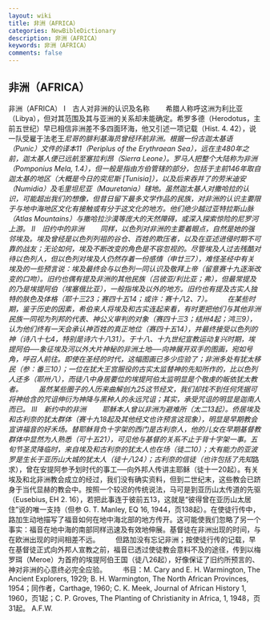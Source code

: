 ```yaml
---
layout: wiki
title: 非洲（AFRICA）
categories: NewBibleDictionary
description: 非洲（AFRICA）
keywords: 非洲（AFRICA）
comments: false
---
```


## 非洲（AFRICA）



非洲（AFRICA）
Ⅰ　古人对非洲的认识及名称
　　希腊人称呼这洲为利比亚（Libya），但对其范围及其与亚洲的关系却未能确定。希罗多德（Herodotus，主前五世纪）早已相信非洲差不多四面环海，他又引述一项记载（Hist. 4. 42），说一队受雇于法老王*尼哥的腓利基海员曾经环航非洲。根据一份古迦太基语（Punic）文件的译本11（Periplus of the Erythraean
Sea），远在主480年之前，迦太基人便已远航至塞拉利昂（Sierra Leone）。罗马人把整个大陆称为非洲（Pomponius Mela, 1.4），但一般是指由方伯管辖的部分，包括于主前146年取自迦太基的地区（大概是今日的突尼斯 [Tunisia]），以及后来吞并了的劳米迪安（Numidia）及毛里坦尼亚（Mauretania）辖地。虽然迦太基人对撒哈拉的认识，可能超出我们的想像，但昔日留下最多文学作品的民族，对非洲的认识主要限于与地中海地区文化有接触或有分于这文化的地方。他们绝少越过亚特拉斯山脉（Atlas Mountains）与撒哈拉沙漠等庞大的天然障碍，或深入探索惊险的尼罗河上游。
Ⅱ　旧约中的非洲
　　同样，以色列对非洲的主要着眼点，自然是她的强邻埃及。埃及曾经是以色列列祖的谷仓、百姓的欺压者，以及在亚述进侵时期不可靠的战友；无论如何，埃及不断改变的角色是不容忽视的。尽管埃及人过去残酷对待以色列人，但以色列对埃及人仍然存着一份感情（申廿三7），难怪圣经中有关埃及的一些预言说：埃及最终会与以色列一同认识及敬拜上帝（留意赛十九逐渐改变的口吻）。旧约也偶有提及非洲的其他民族（*吕彼亚/利比亚；*弗），但最常提及的乃是*埃提阿伯（埃塞俄比亚），一般指埃及以外的地方。旧约也有提及古实人独特的肤色及体格（耶十三23；赛四十五14；或许：赛十八2、7）。
　　在某些时期，鉴于历史的因素，希伯来人将埃及和古实连起来看，有时更把他们与其他非洲民族一同视为列邦的代表、神公义审判的对象（赛四十三3；结卅4起；鸿三9），认为他们终有一天会承认神百姓的真正地位（赛四十五14），并最终接受以色列的神（诗八十七4，特别是诗六十八31）。于十八、十九世纪宣教运动复兴时期，埃提阿伯──象征埃及河以外大片神秘的非洲土地──向神展开双手的图画，宛如号角，呼召人前往。即使在圣经的时代，这幅图画已多少应验了；非洲多处有犹太移民（参：番三10）；一位在犹大王宫服役的古实太监替神的先知所作的，比以色列人还多（耶卅八），而徒八中身居要位的埃提阿伯太监明显是个敬虔的皈依犹太教者。
　　虽然某些圈子的人历来曲解创九25这节经文，我们却找不到任何凭据可将神给含的咒诅伸衍为神降与黑种人的永远咒诅；其实，承受咒诅的明显是迦南人而已。
Ⅲ　新约中的非洲
　　耶稣本人曾以非洲为避难所（太二13起）。侨居埃及和古利奈的犹太群体（赛十九18起及其他经文也许预言这现象），明显是早期教会宣讲福音的好禾场。替耶稣背负十字架的西门是古利奈人，他的儿女在早期基督教群体中显然为人熟悉（可十五21），可见他与基督的关系不止于背十字架一事。五旬节圣灵降临时，来自埃及和古利奈的犹太人也在场（徒二10）；大有能力的*亚波罗是生长于亚历山大城的犹太人（徒十八24）；古利奈的信徒（也许包括了先知*路求），曾在安提阿参予划时代的事工──向外邦人传讲主耶稣（徒十一20起）。有关埃及和北非洲教会成立的经过，我们没有确实资料，但到二世纪末，这些教会已跻身于当代显赫的教会中。按照一个较迟的传统说法，马可是到亚历山太传道的先驱（Eusebius, EH 2. 16），若把此事连于彼前五13，这就是“彼得曾在亚历山太居住”说的唯一支持（但参 G. T. Manley, EQ 16, 1944，页138起）。在使徒行传中，路加生动地描写了福音如何在地中海北部的地方传开。这可能使我们忽略了另一个事实：福音在地中海的南部同样迅速及有效地伸展。基督徒在非洲出现的时间，与在欧洲出现的时间相差不远。
　　但路加没有忘记非洲；按使徒行传的记载，早在基督徒正式向外邦人宣教之前，福音已透过使徒教会意料不及的途径，传到以梅罗珥（Meroe）为首府的埃提阿伯王国（徒八26起），好像保证了旧约所预言的、神对非洲的心意终必完全应验。
　　书目：M. Cary and E. H.
Warmington, The Ancient Explorers,
1929; B. H. Warmington, The North African
Provinces, 1954；同作者，Carthage, 1960; C. K. Meek, Journal of African History 1, 1960，页1起；C. P. Groves, The Planting of Christianity in Africa,
1, 1948，页31起。
A.F.W.




